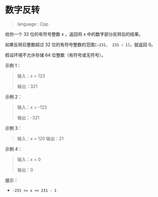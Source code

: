 #  数字反转

> language : Cpp

给你一个 32 位的有符号整数 x ，返回将 x 中的数字部分反转后的结果。

如果反转后整数超过 32 位的有符号整数的范围` [−231,  231 − 1] `，就返回 0。

假设环境不允许存储 64 位整数（有符号或无符号）。


示例 1：

>输入：x = 123
> 
>输出：321

示例 2：

>输入：x = -123
> 
>输出：-321

示例 3：

>输入：x = 120
>输出：21

示例 4：

> 输入：x = 0
>
>输出：0


提示：

- `-231 <= x <= 231 - 1`